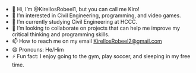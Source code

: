 - 👋 Hi, I’m @KirellosRobeel1, but you can call me Kiro!
- 👀 I’m interested in Civil Engineering, programming, and video games.
- 🌱 I’m currently studying Civil Engineering at HCCC.
- 💞️ I’m looking to collaborate on projects that can help me improve my critical thinking and programming skills.
- 📫 How to reach me on my email KirellosRobeel2@gmail.com
- 😄 Pronouns: He/Him
- ⚡ Fun fact: I enjoy going to the gym, play soccer, and sleeping in my free time.

<!---
KirellosRobeel1/KirellosRobeel1 is a ✨ special ✨ repository because its `README.md` (this file) appears on your GitHub profile.
You can click the Preview link to take a look at your changes.
--->
